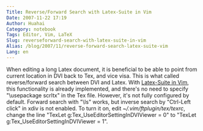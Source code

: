 ```yaml
---
Title: Reverse/Forward Search with Latex-Suite in Vim
Date: 2007-11-22 17:19
Author: Huahai
Category: notebook
Tags: Editor, Vim, LaTeX
Slug: reverseforward-search-with-latex-suite-in-vim
Alias: /blog/2007/11/reverse-forward-search-latex-suite-vim
Lang: en
---
```


When editing a long Latex document, it is beneficial to be able to point from current location in DVI back to Tex, and vice visa. This is what called reverse/forward search between DVI and Latex. With [Latex-Suite in Vim](https://vim-latex.sourceforge.net/), this functionality is already implemented, and there's no need to specify "\\usepackage scrltx" in the Tex file. However, it's not fully configured by default. Forward search with "\\ls" works, but inverse search by "Ctrl-Left click" in xdiv is not enabled. To turn it on, edit *~/.vim/ftplugin/tex/texrc*, change the line "TexLet g:Tex\_UseEditorSettingInDVIViewer = 0" to "TexLet g:Tex\_UseEditorSettingInDVIViewer = 1".
